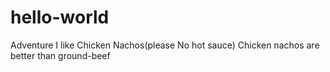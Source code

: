# hello-world
Adventure
I like Chicken Nachos(please No hot sauce)
Chicken nachos are better than ground-beef
